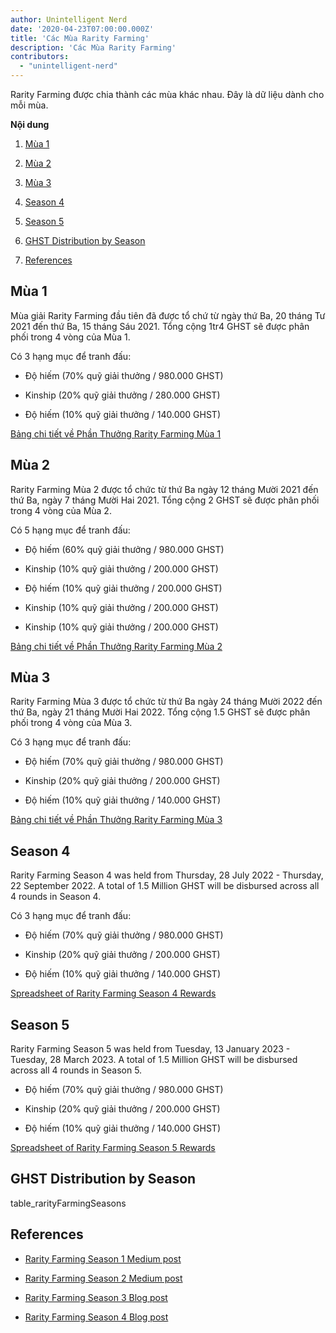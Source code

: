 ```yaml
---
author: Unintelligent Nerd
date: '2020-04-23T07:00:00.000Z'
title: 'Các Mùa Rarity Farming'
description: 'Các Mùa Rarity Farming'
contributors:
  - "unintelligent-nerd"
---
```


Rarity Farming được chia thành các mùa khác nhau. Đây là dữ liệu dành cho mỗi mùa.

<div class="contentsBox">

**Nội dung**

<ol>
<li><a href=#season-1>Mùa 1</a></p>
<li><a href=#season-2>Mùa 2</a></p>
<li><a href=#season-3>Mùa 3</a></p>
<li><a href=#season-4>Season 4</a></p>
<li><a href=#season-5>Season 5</a></p>
<li><a href=#ghst-distribution-by-season>GHST Distribution by Season</a></p>
<li><a href=#references>References</a></p>
</ol>

</div>

## Mùa 1

Mùa giải Rarity Farming đầu tiên đã được tổ chứ từ ngày thứ Ba, 20 tháng Tư 2021 đến thứ Ba, 15 tháng Sáu 2021. Tổng cộng 1tr4 GHST sẽ được phân phối trong 4 vòng của Mùa 1.

Có 3 hạng mục để tranh đấu:

* Độ hiếm (70% quỹ giải thưởng / 980.000 GHST)

* Kinship (20% quỹ giải thưởng / 280.000 GHST)

* Độ hiếm (10% quỹ giải thưởng / 140.000 GHST)

[Bảng chi tiết về Phần Thưởng Rarity Farming Mùa 1](https://docs.google.com/spreadsheets/d/1Q8vvu38B5cgs2zor8GmkBNHOT9ZZ6i1OBe8JvNlHSFI/)

## Mùa 2

Rarity Farming Mùa 2 được tổ chức từ thứ Ba ngày 12 tháng Mười 2021 đến thứ Ba, ngày 7 tháng Mười Hai 2021. Tổng cộng 2 GHST sẽ được phân phối trong 4 vòng của Mùa 2.

Có 5 hạng mục để tranh đấu:

* Độ hiếm (60% quỹ giải thưởng / 980.000 GHST)

* Kinship (10% quỹ giải thưởng / 200.000 GHST)

* Độ hiếm (10% quỹ giải thưởng / 200.000 GHST)

* Kinship (10% quỹ giải thưởng / 200.000 GHST)

* Kinship (10% quỹ giải thưởng / 200.000 GHST)

[Bảng chi tiết về Phần Thưởng Rarity Farming Mùa 2](https://docs.google.com/spreadsheets/d/1H5MmCmMxTGlbae3FT-v-w7T5XH6pN7y9trAFlb4lxbQ/)

## Mùa 3

Rarity Farming Mùa 3 được tổ chức từ thứ Ba ngày 24 tháng Mười 2022 đến thứ Ba, ngày 21 tháng Mười Hai 2022. Tổng cộng 1.5 GHST sẽ được phân phối trong 4 vòng của Mùa 3.

Có 3 hạng mục để tranh đấu:

* Độ hiếm (70% quỹ giải thưởng / 980.000 GHST)

* Kinship (20% quỹ giải thưởng / 200.000 GHST)

* Độ hiếm (10% quỹ giải thưởng / 140.000 GHST)

[Bảng chi tiết về Phần Thưởng Rarity Farming Mùa 3](https://docs.google.com/spreadsheets/d/1jH6IEJ7Xu_YvblgEPX9UpT-phLelJ5XsmknkaxQOg7A/)

## Season 4

Rarity Farming Season 4 was held from Thursday, 28 July 2022 - Thursday, 22 September 2022. A total of 1.5 Million GHST will be disbursed across all 4 rounds in Season 4.

Có 3 hạng mục để tranh đấu:

* Độ hiếm (70% quỹ giải thưởng / 980.000 GHST)

* Kinship (20% quỹ giải thưởng / 200.000 GHST)

* Độ hiếm (10% quỹ giải thưởng / 140.000 GHST)

[Spreadsheet of Rarity Farming Season 4 Rewards](https://docs.google.com/spreadsheets/d/1VWmd-DD_L45nBOCxIhtGvnBK_JnbmUNqWFRAPl-KwjU/)

## Season 5

Rarity Farming Season 5 was held from Tuesday, 13 January 2023 - Tuesday, 28 March 2023. A total of 1.5 Million GHST will be disbursed across all 4 rounds in Season 5.

* Độ hiếm (70% quỹ giải thưởng / 980.000 GHST)

* Kinship (20% quỹ giải thưởng / 200.000 GHST)

* Độ hiếm (10% quỹ giải thưởng / 140.000 GHST)

[Spreadsheet of Rarity Farming Season 5 Rewards](https://docs.google.com/spreadsheets/d/1_7YoQgarJWauRb1KAkU3rIi9QMCrG3Zy4VI9vv7qyCA/)

## GHST Distribution by Season

table_rarityFarmingSeasons

## References

* [Rarity Farming Season 1 Medium post](https://aavegotchi.medium.com/aavegotchi-rarity-farming-season-1-rewards-finalized-2db81e9f66e8)

* [Rarity Farming Season 2 Medium post](https://aavegotchi.medium.com/rarity-farming-season-2-is-coming-dates-announced-7047896eb3ab)

* [Rarity Farming Season 3 Blog post](https://blog.aavegotchi.com/aavegotchi-rarity-farming-season-3-is-coming/)

* [Rarity Farming Season 4 Blog post](https://blog.aavegotchi.com/aavegotchi-rarity-farming-season-4-is-comng/)